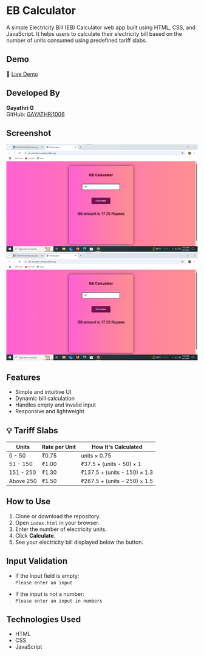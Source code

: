 # EB Calculator

A simple Electricity Bill (EB) Calculator web app built using HTML, CSS, and JavaScript. It helps users to calculate their electricity bill based on the number of units consumed using predefined tariff slabs.

##  Demo

🔗 [Live Demo](https://eb-calculator-sample.netlify.app/)  

## Developed By
**Gayathri G**  
GitHub: [GAYATHRI1006](https://github.com/GAYATHRI1006)

## Screenshot

![EB Calculator ](eb1.png)  
![EB Calculator Screenshot](eb2.png)  


## Features

- Simple and intuitive UI
- Dynamic bill calculation
- Handles empty and invalid input
- Responsive and lightweight

## 💡 Tariff Slabs

| Units       | Rate per Unit | How It's Calculated                        |
|-------------|----------------|---------------------------------------------|
| 0 - 50      | ₹0.75          | units × 0.75                                |
| 51 - 150    | ₹1.00          | ₹37.5 + (units - 50) × 1                    |
| 151 - 250   | ₹1.30          | ₹137.5 + (units - 150) × 1.3                |
| Above 250   | ₹1.50          | ₹267.5 + (units - 250) × 1.5                |



## How to Use

1. Clone or download the repository.
2. Open `index.html` in your browser.
3. Enter the number of electricity units.
4. Click **Calculate**.
5. See your electricity bill displayed below the button.

## Input Validation

- If the input field is empty:  
  `Please enter an input`

- If the input is not a number:  
  `Please enter an input in numbers`


## Technologies Used

- HTML
- CSS
- JavaScript

